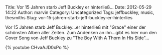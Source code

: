 Title: Vor 15 Jahren starb Jeff Buckley er hinterließ...
Date: 2012-05-29 14:22
Author: marvin
Category: Uncategorized
Tags: jeffbuckley, music, thesmiths
Slug: vor-15-jahren-starb-jeff-buckley-er-hinterlies

Vor 15 Jahren starb Jeff Buckley...er hinterließ mit "Grace" einer der
schönsten Alben aller Zeiten. Zum Andenken an ihn...gibt es hier nun den
Cover Song von Jeff Buckley zu "The Boy With A Thorn In His Side"...

{% youtube CHvaAJD0xPo %}

